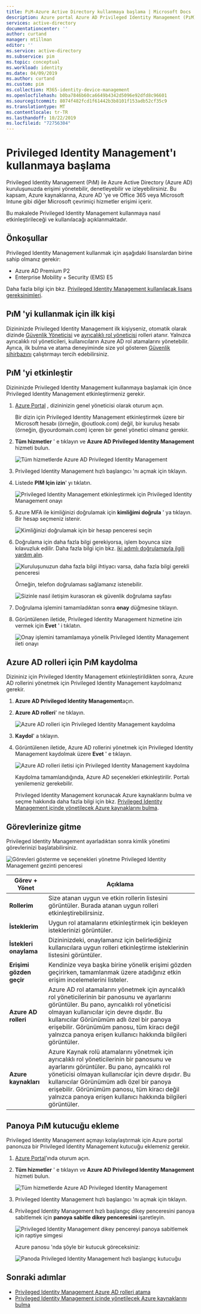 ```yaml
---
title: PıM-Azure Active Directory kullanmaya başlama | Microsoft Docs
description: Azure portal Azure AD Privileged Identity Management (PıM) kullanmayı nasıl etkinleştireceğinizi ve kullanmaya başlamanızı öğrenin.
services: active-directory
documentationcenter: ''
author: curtand
manager: mtillman
editor: ''
ms.service: active-directory
ms.subservice: pim
ms.topic: conceptual
ms.workload: identity
ms.date: 04/09/2019
ms.author: curtand
ms.custom: pim
ms.collection: M365-identity-device-management
ms.openlocfilehash: b0ba7846b60ca6649b4342d5096e92dfd8c96601
ms.sourcegitcommit: 8074f482fcd1f61442b3b8101f153adb52cf35c9
ms.translationtype: MT
ms.contentlocale: tr-TR
ms.lasthandoff: 10/22/2019
ms.locfileid: "72756304"
---
```

# <a name="start-using-privileged-identity-management"></a>Privileged Identity Management'ı kullanmaya başlama

Privileged Identity Management (PıM) ile Azure Active Directory (Azure AD) kuruluşunuzda erişimi yönetebilir, denetleyebilir ve izleyebilirsiniz. Bu kapsam, Azure kaynaklarına, Azure AD 'ye ve Office 365 veya Microsoft Intune gibi diğer Microsoft çevrimiçi hizmetler erişimi içerir.

Bu makalede Privileged Identity Management kullanmaya nasıl etkinleştirileceği ve kullanılacağı açıklanmaktadır.

## <a name="prerequisites"></a>Önkoşullar

Privileged Identity Management kullanmak için aşağıdaki lisanslardan birine sahip olmanız gerekir:

- Azure AD Premium P2
- Enterprise Mobility + Security (EMS) E5

Daha fazla bilgi için bkz. [Privileged Identity Management kullanılacak lisans gereksinimleri](subscription-requirements.md).

## <a name="first-person-to-use-pim"></a>PıM 'yi kullanmak için ilk kişi

Dizininizde Privileged Identity Management ilk kişiyseniz, otomatik olarak dizinde [Güvenlik Yöneticisi](../users-groups-roles/directory-assign-admin-roles.md#security-administrator) ve [ayrıcalıklı rol yöneticisi](../users-groups-roles/directory-assign-admin-roles.md#privileged-role-administrator) rolleri atanır. Yalnızca ayrıcalıklı rol yöneticileri, kullanıcıların Azure AD rol atamalarını yönetebilir. Ayrıca, ilk bulma ve atama deneyiminde size yol gösteren [Güvenlik sihirbazını](pim-security-wizard.md) çalıştırmayı tercih edebilirsiniz.

## <a name="enable-pim"></a>PıM 'yi etkinleştir

Dizininizde Privileged Identity Management kullanmaya başlamak için önce Privileged Identity Management etkinleştirmeniz gerekir.

1. [Azure Portal](https://portal.azure.com/) , dizininizin genel yöneticisi olarak oturum açın.

    Bir dizin için Privileged Identity Management etkinleştirmek üzere bir Microsoft hesabı (örneğin, @outlook.com) değil, bir kuruluş hesabı (örneğin, @yourdomain.com) içeren bir genel yönetici olmanız gerekir.

1. **Tüm hizmetler** ' e tıklayın ve **Azure AD Privileged Identity Management** hizmeti bulun.

    ![Tüm hizmetlerde Azure AD Privileged Identity Management](./media/pim-getting-started/pim-all-services-find.png)

1. Privileged Identity Management hızlı başlangıcı 'nı açmak için tıklayın.

1. Listede **PIM Için izin**' yı tıklatın.

    ![Privileged Identity Management etkinleştirmek için Privileged Identity Management onayı](./media/pim-getting-started/consent-pim.png)

1. Azure MFA ile kimliğinizi doğrulamak için **kimliğimi doğrula** ' ya tıklayın. Bir hesap seçmeniz istenir.

    ![Kimliğinizi doğrulamak için bir hesap penceresi seçin](./media/pim-getting-started/pick-account.png)

1. Doğrulama için daha fazla bilgi gerekiyorsa, işlem boyunca size kılavuzluk edilir. Daha fazla bilgi için bkz. [iki adımlı doğrulamayla ilgili yardım alın](https://go.microsoft.com/fwlink/p/?LinkId=708614).

    ![Kuruluşunuzun daha fazla bilgi ihtiyacı varsa, daha fazla bilgi gerekli penceresi](./media/pim-getting-started/more-information-required.png)

    Örneğin, telefon doğrulaması sağlamanız istenebilir.

    ![Sizinle nasıl iletişim kurasoran ek güvenlik doğrulama sayfası](./media/pim-getting-started/additional-security-verification.png)

1. Doğrulama işlemini tamamladıktan sonra **onay** düğmesine tıklayın.

1. Görüntülenen iletide, Privileged Identity Management hizmetine izin vermek için **Evet** ' i tıklatın.

    ![Onay işlemini tamamlamaya yönelik Privileged Identity Management ileti onayı](./media/pim-getting-started/consent-pim-message.png)

## <a name="sign-up-pim-for-azure-ad-roles"></a>Azure AD rolleri için PıM kaydolma

Dizininiz için Privileged Identity Management etkinleştirildikten sonra, Azure AD rollerini yönetmek için Privileged Identity Management kaydolmanız gerekir.

1. **Azure AD Privileged Identity Management**açın.

1. **Azure AD rolleri**' ne tıklayın.

    ![Azure AD rolleri için Privileged Identity Management kaydolma](./media/pim-getting-started/sign-up-pim-azure-ad-roles.png)

1. **Kaydol**' a tıklayın.

1. Görüntülenen iletide, Azure AD rollerini yönetmek için Privileged Identity Management kaydolmak üzere **Evet** ' e tıklayın.

    ![Azure AD rolleri iletisi için Privileged Identity Management kaydolma](./media/pim-getting-started/sign-up-pim-message.png)

    Kaydolma tamamlandığında, Azure AD seçenekleri etkinleştirilir. Portalı yenilemeniz gerekebilir.

    Privileged Identity Management korunacak Azure kaynaklarını bulma ve seçme hakkında daha fazla bilgi için bkz. [Privileged Identity Management içinde yönetilecek Azure kaynaklarını bulma](pim-resource-roles-discover-resources.md).

## <a name="navigate-to-your-tasks"></a>Görevlerinize gitme

Privileged Identity Management ayarladıktan sonra kimlik yönetimi görevlerinizi başlatabilirsiniz.

![Görevleri gösterme ve seçenekleri yönetme Privileged Identity Management gezinti penceresi](./media/pim-getting-started/pim-quickstart-tasks.png)

| Görev + Yönet | Açıklama |
| --- | --- |
| **Rollerim**  | Size atanan uygun ve etkin rollerin listesini görüntüler. Burada atanan uygun rolleri etkinleştirebilirsiniz. |
| **İsteklerim** | Uygun rol atamalarını etkinleştirmek için bekleyen isteklerinizi görüntüler. |
| **İstekleri onaylama** | Dizininizdeki, onaylamanız için belirlediğiniz kullanıcılara uygun rolleri etkinleştirme isteklerinin listesini görüntüler. |
| **Erişimi gözden geçir** | Kendinize veya başka birine yönelik erişimi gözden geçirirken, tamamlanmak üzere atadığınız etkin erişim incelemelerini listeler. |
| **Azure AD rolleri** | Azure AD rol atamalarını yönetmek için ayrıcalıklı rol yöneticilerinin bir panosunu ve ayarlarını görüntüler. Bu pano, ayrıcalıklı rol yöneticisi olmayan kullanıcılar için devre dışıdır. Bu kullanıcılar Görünümüm adlı özel bir panoya erişebilir. Görünümüm panosu, tüm kiracı değil yalnızca panoya erişen kullanıcı hakkında bilgileri görüntüler. |
| **Azure kaynakları** | Azure Kaynak rolü atamalarını yönetmek için ayrıcalıklı rol yöneticilerinin bir panosunu ve ayarlarını görüntüler. Bu pano, ayrıcalıklı rol yöneticisi olmayan kullanıcılar için devre dışıdır. Bu kullanıcılar Görünümüm adlı özel bir panoya erişebilir. Görünümüm panosu, tüm kiracı değil yalnızca panoya erişen kullanıcı hakkında bilgileri görüntüler. |

## <a name="add-a-pim-tile-to-the-dashboard"></a>Panoya PıM kutucuğu ekleme

Privileged Identity Management açmayı kolaylaştırmak için Azure portal panonuza bir Privileged Identity Management kutucuğu eklemeniz gerekir.

1. [Azure Portal](https://portal.azure.com/)’ında oturum açın.

1. **Tüm hizmetler** ' e tıklayın ve **Azure AD Privileged Identity Management** hizmeti bulun.

    ![Tüm hizmetlerde Azure AD Privileged Identity Management](./media/pim-getting-started/pim-all-services-find.png)

1. Privileged Identity Management hızlı başlangıcı 'nı açmak için tıklayın.

1. Privileged Identity Management hızlı başlangıç dikey penceresini panoya sabitlemek için **panoya sabitle dikey penceresini** işaretleyin.

    ![Privileged Identity Management dikey pencereyi panoya sabitlemek için raptiye simgesi](./media/pim-getting-started/pim-quickstart-pin-to-dashboard.png)

    Azure panosu 'nda şöyle bir kutucuk göreceksiniz:

    ![Panoda Privileged Identity Management hızlı başlangıç kutucuğu](./media/pim-getting-started/pim-quickstart-dashboard-tile.png)

## <a name="next-steps"></a>Sonraki adımlar

- [Privileged Identity Management Azure AD rolleri atama](pim-how-to-add-role-to-user.md)
- [Privileged Identity Management içinde yönetilecek Azure kaynaklarını bulma](pim-resource-roles-discover-resources.md)
